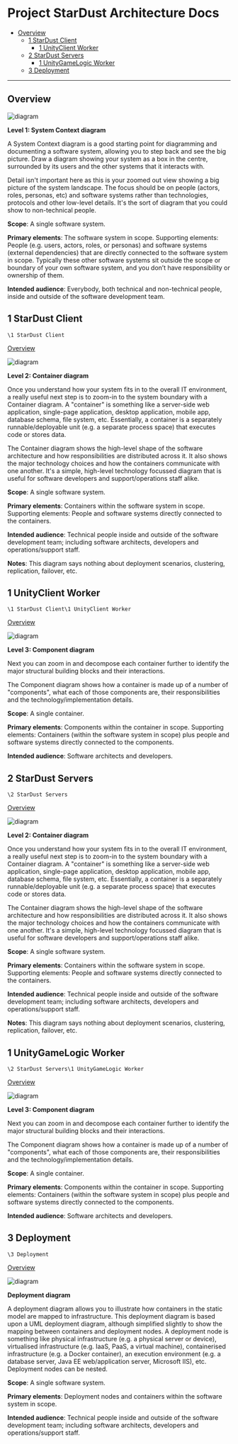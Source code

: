 # Project StarDust Architecture Docs

* [Overview](#Overview)
  * [1 StarDust Client](#1-StarDust-Client)
    * [1 UnityClient Worker](#1-UnityClient-Worker)
  * [2 StarDust Servers](#2-StarDust-Servers)
    * [1 UnityGameLogic Worker](#1-UnityGameLogic-Worker)
  * [3 Deployment](#3-Deployment)

---

## Overview

![diagram](https://www.plantuml.com/plantuml/svg/0/dLHDRzim3BqNw7_GSig0Dhdij5E3D6i7f4kmj2jsCXY9iJN8aY7H-UYl7sKbTkRaj5CO-l4zae_sGo3mL9VczkQJjjBK2aL1L8Mlux67tIZNLDJhEg2NpX9Q6abNZa5v3NPhwgeUJx_SBmrOUdkPZmqG1k9KDeteFOsgXlhsPZxvlNXxpTw_lpvdyzdJxCVZy7FCBz47PuULWGFwEp5ODi60euc8gi9jnDAxFoX9hBZLnphGdTXnLm8I0AHqjQK1qwqEWR0Snf4Kup9fD7VCNATACMqoaJv5aK89SeAdir63mxwSO9KjjtbD8JqwLrWTmJ6NmZEDige9HGub2kDoBJlARBQdOQY0D9XivxnHaI3zNwp4UyoahLHCgKEqGkpW47a3EPzO5H1SvpndIpn1We6rmHEByx9WypnRAC0gKJYU9f9UZD_mHiSsi3vQzWtMpSInao30694SlVV8Dw6tABJTE5zox6n3TJGULAbjx2V-fiPABDV9U2fGADoYSLM5PPoO4Cf1SpW_qRHNSsbux2bqm0j0VzEplIp0vYp76spEAnPVBUq6dxE5jWNtuAVB-0-bKscdz8HqN6WgY_u49D8s3sBZtTbEMhylR_IP7GsjMelhDRWukmCUBxvUNe6Lo4VIoHnzwnV_qg46ep_m9FClZX4lO27lF-ucdLWmXuzqWQLJUdDe1uqr3sXLyqNv2m00)

**Level 1: System Context diagram**

A System Context diagram is a good starting point for diagramming and documenting a software system, allowing you to step back and see the big picture. Draw a diagram showing your system as a box in the centre, surrounded by its users and the other systems that it interacts with.

Detail isn't important here as this is your zoomed out view showing a big picture of the system landscape. The focus should be on people (actors, roles, personas, etc) and software systems rather than technologies, protocols and other low-level details. It's the sort of diagram that you could show to non-technical people.

**Scope**: A single software system.

**Primary elements**: The software system in scope.
Supporting elements: People (e.g. users, actors, roles, or personas) and software systems (external dependencies) that are directly connected to the software system in scope. Typically these other software systems sit outside the scope or boundary of your own software system, and you don’t have responsibility or ownership of them.

**Intended audience**: Everybody, both technical and non-technical people, inside and outside of the software development team.

## 1 StarDust Client

`\1 StarDust Client`

[Overview](#Project-StarDust-Architecture-Docs)

![diagram](https://www.plantuml.com/plantuml/svg/0/PP9FJ-Cm4CNlbVeTPdCA4YJBBXA24spf_f4AL8GAxIcQEcxhNSUEx34bMkrtPnn3Ao0dUpJp_7jlSk497OLMZqUVb14wD18sH9q_Bqk7ssAjQ1EMmKidh25fg12sBR5n2isZ3bqe9oT7Sus65jUpKYD9Jrog9zoDoaXNT8FuU3Ix_7sxkAyVVjt_h6VJ7zERg_mWrkVIUMloJcCltI5ay-6GyUaIuhjWLp1tzeyK11N3NWLFXx1bBi3KW4BOO2XZkQht9Djw-aIvxv0KwdfhdMvOhKhtsmeUOYKzqF7ZoaTViCKUo88dwoIiiPKD4hxJZ90hNBvGViTbLAdYX0VK6fA98oSv2FKeGPcLTIsVhV7Pu7OdzusH6tHz7XVGiATQQCKSWs1o2PEXaXt0l_48-Dk5cWUZgDzFBE8rTKTtVrD-GnM-V3u-AqwBhwlZMBj6Wsi9QH9ufuPpZNWfqNr8Q9hNBctNIaJy_yd1dTIxTNsaZycyc8sDRqdVBsNw93Pe62Y6FI34oOzp--1d36DsdHVIDCF_zGm0)

**Level 2: Container diagram**

Once you understand how your system fits in to the overall IT environment, a really useful next step is to zoom-in to the system boundary with a Container diagram. A "container" is something like a server-side web application, single-page application, desktop application, mobile app, database schema, file system, etc. Essentially, a container is a separately runnable/deployable unit (e.g. a separate process space) that executes code or stores data.

The Container diagram shows the high-level shape of the software architecture and how responsibilities are distributed across it. It also shows the major technology choices and how the containers communicate with one another. It's a simple, high-level technology focussed diagram that is useful for software developers and support/operations staff alike.

**Scope**: A single software system.

**Primary elements**: Containers within the software system in scope.
Supporting elements: People and software systems directly connected to the containers.

**Intended audience**: Technical people inside and outside of the software development team; including software architects, developers and operations/support staff.

**Notes**: This diagram says nothing about deployment scenarios, clustering, replication, failover, etc.

## 1 UnityClient Worker

`\1 StarDust Client\1 UnityClient Worker`

[Overview](#Project-StarDust-Architecture-Docs)

![diagram](https://www.plantuml.com/plantuml/svg/0/TPB1Rjim38Rl0V8Ed7T9WBM-xDHJCpVh2gJjq2GeTZ8Ocqs5of8XKVNSOky-KR6xR4Dz4Ydo_pzIFlUCZaEZfvCFobGwr0IFpAq_otE7tUbUyMFO1K-kieR9y6bbcnnhfz0ywz26lFXyybsZuUtrAjV8v3ccoi8shJLItoRnwMIr-76xtPJtLvjlvMfvkRovcCqbl-uzKrCkV_BCjyWATTbPf-jFaAqFyUqQxYMJnTG2Md9UUK613djW2vwj8zXZGpKoPlE_D5kD_GFkOckaxB_YJbJMqk41jGQv9tVYABAhPm9b7gnhujaQdoN08WwEof0hlzXWQdJzB1Z5VLbf5IcYt5R28aL2-aGkcyFhT0BnUrl4xE1KLewI-a143eeX8sJ5npIbVuBXSYoNGPFFPPnpPVUgWcwmUiT8nw8Z5-aviaZXQDB5LuR5IuXh7BUKHXVTEzB_e__xKWACezhISEGSkOxw1w8_JtA047Uf_YMMvsJgzCVy1W00)

**Level 3: Component diagram**

Next you can zoom in and decompose each container further to identify the major structural building blocks and their interactions.

The Component diagram shows how a container is made up of a number of "components", what each of those components are, their responsibilities and the technology/implementation details.

**Scope**: A single container.

**Primary elements**: Components within the container in scope.
Supporting elements: Containers (within the software system in scope) plus people and software systems directly connected to the components.

**Intended audience**: Software architects and developers.


## 2 StarDust Servers

`\2 StarDust Servers`

[Overview](#Project-StarDust-Architecture-Docs)

![diagram](https://www.plantuml.com/plantuml/svg/0/RLBBRjim4BmRy3ziVQa395BJ5YYIKrwkKy2fYpf6q9Em9cc9A4KAvDAEKFJVkvJYn7MY4pNSdTsPuKKWz1HhCnoyqrQOA1LKH4quptEFswpKLCLL3CeBPqbPoeIhSvHUezsOsCJy-lF93uEMbdUpt22fG0mLrroDsYgVDHtvS32x_3LVtXSFt-vlYzbaElb-CpvA-A8DfEfYyaZZq21fDCNMUIEFORJe_-SBU4Z8YA5BQ9GFEgHLO8ija8D0pYieiLOI2KT7Rt7ki_KyGQ31bL4x5kT5nSjxbW1e9LGkK4VAsZSyyu2tCTYkSSLKhBxzYgl4kaYR141Z8DqhV-8LUw8t2hHTEr_psTcEQa_wbOjMec_7AGiP0nNzo8uG_GqZxmFyPyRlRY7uCnm0VyzcZwFLr1PfQ-DABPXXcP0f0xC4FFMETXVmySFfMVOb-xG-JLYgWtuuSEOo-S9vDv4zwUixFNpHqISTVvEGdygy7dsOvkHHL6XB1IabsFB3IlrljhwOErNqP6NVbf89YaZRCi3QkxhtCh4y9_tQnblECkoclTGTB3ZVUm7Q0WhXl4Gh5DlGZxbGLdRF-Hy0)

**Level 2: Container diagram**

Once you understand how your system fits in to the overall IT environment, a really useful next step is to zoom-in to the system boundary with a Container diagram. A "container" is something like a server-side web application, single-page application, desktop application, mobile app, database schema, file system, etc. Essentially, a container is a separately runnable/deployable unit (e.g. a separate process space) that executes code or stores data.

The Container diagram shows the high-level shape of the software architecture and how responsibilities are distributed across it. It also shows the major technology choices and how the containers communicate with one another. It's a simple, high-level technology focussed diagram that is useful for software developers and support/operations staff alike.

**Scope**: A single software system.

**Primary elements**: Containers within the software system in scope.
Supporting elements: People and software systems directly connected to the containers.

**Intended audience**: Technical people inside and outside of the software development team; including software architects, developers and operations/support staff.

**Notes**: This diagram says nothing about deployment scenarios, clustering, replication, failover, etc.

## 1 UnityGameLogic Worker

`\2 StarDust Servers\1 UnityGameLogic Worker`

[Overview](#Project-StarDust-Architecture-Docs)

![diagram](https://www.plantuml.com/plantuml/svg/0/TLF1ZjCm4BrNwZyCvT9AxER2YTEMKBP8XIAwrOfJD7NSniAnmzXk2OX_PoPDI-akYHGbp-FttZnFxa94Ygcsmy4BuvHDfOOgnYQyoJB2m-tEn2fjKj2al8lQnLlbwmnBCkZsDZKfor_VVBReulhZ8hCOTOWC5Rcl6--alkd8XuF5zEjo_L0yVdYO5ulP_UpJk_54y5KRegwBsOyu3Wr6WxOuUBBbAnYjZj_B5JmACc9e2escO89OWGEs43s4w4d33cjTOiJHv3dEIxOZJr1eSMFrYSMJgjWySGk0heJAXzYHSkzxrhpYRIosMzmm5NVVliUDiAx4IG2q5cHTqmrfpiJiDHYtzLJpktSTbTmvHuh6QIhU-kHAf7QSd8bj8RBMxunYphKWzmmi190alcaQJU3NS01ydOCU7nKBHRfJwPrfWhn7n67-KfvpRf0xlre7qjyJHm1RyZLqkharNT2zw7yanUg5dXYz49kcM76nKP9iNtBWiOBfpqH7HEBhCX7wBze-xULwD3hFPpgXZ-t9tmL1x-plOJrZHhRz5d7PTnwNfmSnvu6Gsd_AhdqjBwR8E42bF9NebEOHEntxdNPbzrFy0G00)

**Level 3: Component diagram**

Next you can zoom in and decompose each container further to identify the major structural building blocks and their interactions.

The Component diagram shows how a container is made up of a number of "components", what each of those components are, their responsibilities and the technology/implementation details.

**Scope**: A single container.

**Primary elements**: Components within the container in scope.
Supporting elements: Containers (within the software system in scope) plus people and software systems directly connected to the components.

**Intended audience**: Software architects and developers.


## 3 Deployment

`\3 Deployment`

[Overview](#Project-StarDust-Architecture-Docs)

![diagram](https://www.plantuml.com/plantuml/svg/0/ZLHHRzem47v7od-uPGy3QOLrcpHjJqMKqKcqHQC8xIaoZY5M7JkoBq0szR_lx925CLejBudjk-_k--vphXmoYsMkeiuhgRagKm4POk6-30QMxVeRYLcvAfsmt6WK6llSv0EMMidqLfL5EHXzl9Wffd5nEnqeXi8XRINNeb2codr24T2ZpdJuutxna2o_FTmaq_5aV7VTxVdzUULGvCbuZrrNC9HC9JjZLVeMudczlf_3qk_4j3M4GbWddUy5Tgm2DE3GM04RbekK8Ojxvp2FqMeSnvbYAoKQ56DvHjrRuW1Cfv0PXm6Ko6-fvWbkeLYrPYk28lhLLxRog7FVYGEc5FXpOI-i857aLe3KQsDp-ZOwG4MTLgFapgIYwvldj1AMa2QZMLo_eDsFUx-Y3j1pcdeat2ErUYhTOsZ_aEkV4GsJIIrijzGIgwIcI6aBlvmGwQdPI7x8ZPi3UF_kydF_K__3-Z8qHt5Gfm9P9FKgaZsAaXIiumDxEb0UpRFsnP-YpjCv_Zxr8AUmRrm35ShVIZAWCsk4fTIfsH75OL7Gy7B6YQEnC9Mwt3yha9zZqx5Fb3nCuYopbuJYIX9capKAgnTK2aOQlVP7CsksacuNtICjk2yE9KhbutsGgpJFhD7oPsWCTdJne7NiYNJVXMgD_U_mRyYwmMH7SUtnwIqRxtd6z4R0DHaj57usjJNzH23Kamh-h3a8HAat3jRMv0t6txhzV-rwOcr1RqZz9oBgN0cTqf_bDm00)

**Deployment diagram**

A deployment diagram allows you to illustrate how containers in the static model are mapped to infrastructure. This deployment diagram is based upon a UML deployment diagram, although simplified slightly to show the mapping between containers and deployment nodes. A deployment node is something like physical infrastructure (e.g. a physical server or device), virtualised infrastructure (e.g. IaaS, PaaS, a virtual machine), containerised infrastructure (e.g. a Docker container), an execution environment (e.g. a database server, Java EE web/application server, Microsoft IIS), etc. Deployment nodes can be nested.

**Scope**: A single software system.

**Primary elements**: Deployment nodes and containers within the software system in scope.

**Intended audience**: Technical people inside and outside of the software development team; including software architects, developers and operations/support staff.